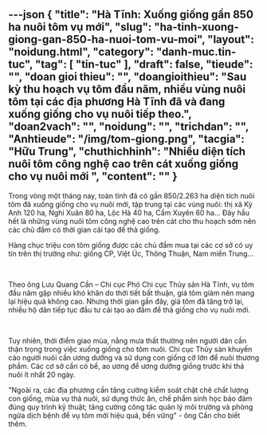 ---json
{
    "title": "Hà Tĩnh: Xuống giống gần 850 ha nuôi tôm vụ mới",
    "slug": "ha-tinh-xuong-giong-gan-850-ha-nuoi-tom-vu-moi",
    "layout": "noidung.html",
    "category": "danh-muc.tin-tuc",
    "tag": [
        "tin-tuc"
    ],
    "draft": false,
    "tieude": "",
    "doan gioi thieu": "",
    "doangioithieu": "Sau kỳ thu hoạch vụ tôm đầu năm, nhiều vùng nuôi tôm tại các địa phương Hà Tĩnh đã và đang xuống giống cho vụ nuôi tiếp theo.",
    "doan2vach": "",
    "noidung": "",
    "trichdan": "",
    "Anhtieude": "/img/tom-giong.png",
    "tacgia": "Hữu Trung",
    "chuthichhinh": "Nhiều diện tích nuôi tôm công nghệ cao trên cát xuống giống cho vụ nuôi mới ",
    "__content__": ""
}
---
<p>Trong v&ograve;ng một th&aacute;ng nay, to&agrave;n tỉnh đ&atilde; c&oacute; gần 850/2.263 ha diện t&iacute;ch nu&ocirc;i t&ocirc;m đ&atilde; xuống giống cho vụ nu&ocirc;i mới, tập trung tại c&aacute;c v&ugrave;ng nu&ocirc;i: thị x&atilde; Kỳ Anh 120 ha, Nghi Xu&acirc;n 80 ha, Lộc H&agrave; 40 ha, Cẩm Xuy&ecirc;n 60 ha... Đ&acirc;y hầu hết l&agrave; những v&ugrave;ng nu&ocirc;i t&ocirc;m c&ocirc;ng nghệ cao tr&ecirc;n c&aacute;t cho thu hoạch sớm n&ecirc;n c&aacute;c chủ đầm c&oacute; thời gian cải tạo để thả giống.</p>

<p>H&agrave;ng chục triệu con t&ocirc;m giống được c&aacute;c chủ đầm mua tại c&aacute;c cơ sở c&oacute; uy t&iacute;n tr&ecirc;n thị trường như: giống CP, Việt &Uacute;c, Th&ocirc;ng Thuận, Nam miền Trung...</p>

<p>&nbsp;</p>

<p>Theo &ocirc;ng Lưu Quang Cần &ndash; Chi cục Ph&oacute; Chi cục Thủy sản H&agrave; Tĩnh, vụ t&ocirc;m đầu năm gặp nhiều kh&oacute; khăn do thời tiết bất thuận, gi&aacute; t&ocirc;m giảm n&ecirc;n mang lại hiệu quả kh&ocirc;ng cao. Nhưng thời gian gần đ&acirc;y, gi&aacute; t&ocirc;m đ&atilde; tăng trở lại, nhiều hộ d&acirc;n tiếp tục đầu tư cải tạo ao đầm để thả giống cho vụ nu&ocirc;i mới.</p>

<p>&nbsp;</p>

<p>Tuy nhi&ecirc;n, thời điểm giao m&ugrave;a, nắng mưa thất thường n&ecirc;n người d&acirc;n cần thận trọng trong việc xuống giống cho t&ocirc;m nu&ocirc;i. Chi cục Thủy sản khuyến c&aacute;o người nu&ocirc;i cần ương dưỡng v&agrave; sử dụng con giống cỡ lớn để nu&ocirc;i thương phẩm. C&aacute;c cơ sở cần c&oacute; bể, ao ương để ương dưỡng giống trước khi thả nu&ocirc;i &iacute;t nhất 20 ng&agrave;y.</p>

<p>&quot;Ngo&agrave;i ra, c&aacute;c địa phương cần tăng cường kiểm so&aacute;t chặt chẽ chất lượng con giống, m&ugrave;a vụ thả nu&ocirc;i, sử dụng thức ăn, chế phẩm sinh học bảo đảm đ&uacute;ng quy tr&igrave;nh kỹ thuật; tăng cường c&ocirc;ng t&aacute;c quản l&yacute; m&ocirc;i trường v&agrave; ph&ograve;ng ngừa dịch bệnh để vụ t&ocirc;m mới hiệu quả, bền vững&quot; - &ocirc;ng Cần cho biết th&ecirc;m.</p>
